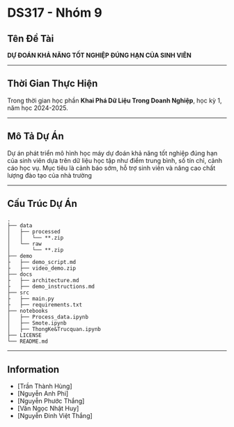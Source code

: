 # DS317 - Nhóm 9

## Tên Đề Tài
**DỰ ĐOÁN KHẢ NĂNG TỐT NGHIỆP ĐÚNG HẠN CỦA SINH VIÊN**

---

## Thời Gian Thực Hiện
Trong thời gian học phần **Khai Phá Dữ Liệu Trong Doanh Nghiệp**, học kỳ 1, năm học 2024-2025.

---

## Mô Tả Dự Án
Dự án phát triển mô hình học máy dự đoán khả năng tốt nghiệp đúng hạn của sinh viên dựa trên dữ liệu học tập như điểm trung bình, số tín chỉ, cảnh cáo học vụ. Mục tiêu là cảnh báo sớm, hỗ trợ sinh viên và nâng cao chất lượng đào tạo của nhà trường

---

## Cấu Trúc Dự Án

```
.
├── data
│   ├── processed
│   │   └── **.zip
│   └── raw
│       └── **.zip
├── demo
├   ├── demo_script.md
├   ├── video_demo.zip
├── docs
├   ├── architecture.md
├   ├── demo_instructions.md
├── src
├   ├── main.py
├   ├── requirements.txt
├── notebooks
│   ├── Process_data.ipynb
│   ├── Smote.ipynb
│   ├── ThongKe&Trucquan.ipynb
├── LICENSE
└── README.md
```

---

## Information

  - [Trần Thành Hùng]
  - [Nguyễn Anh Phi]
  - [Nguyễn Phước Thắng]
  - [Văn Ngọc Nhật Huy]
  - [Nguyễn Đinh Việt Thắng]
